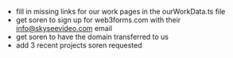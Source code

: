 - fill in missing links for our work pages in the ourWorkData.ts file
- get soren to sign up for web3forms.com with their info@skyseevideo.com email
- get soren to have the domain transferred to us
- add 3 recent projects soren requested

